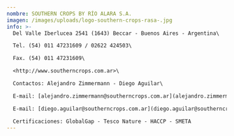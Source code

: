 ```yaml
---
nombre: SOUTHERN CROPS BY RÍO ALARA S.A.
imagen: /images/uploads/logo-southern-crops-rasa-.jpg
info: >-
  Del Valle Iberlucea 2541 (1643) Beccar - Buenos Aires - Argentina\

  Tel. (54) 011 47231609 / 02622 424503\

  Fax. (54) 011 47231609\

  <http://www.southerncrops.com.ar>\

  Contactos: Alejandro Zimmermann - Diego Aguilar\

  E-mail: [alejandro.zimmermann@southerncrops.com.ar](alejandro.zimmermann@southerncrops.com.ar)\

  E-mail: [diego.aguilar@southerncrops.com.ar](diego.aguilar@southerncrops.com.ar)\

  Certificaciones: GlobalGap - Tesco Nature - HACCP - SMETA
---
```


